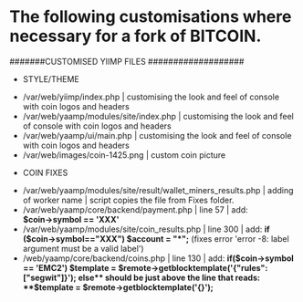 # The following customisations where necessary for a fork of BITCOIN.

#######CUSTOMISED YIIMP FILES ###################
* STYLE/THEME
- /var/web/yiimp/index.php | customising the look and feel of console with coin logos and headers
- /var/web/yaamp/modules/site/index.php | customising the look and feel of console with coin logos and headers
- /var/web/yaamp/ui/main.php | customising the look and feel of console with coin logos and headers
- /var/web/images/coin-1425.png | custom coin picture

* COIN FIXES
- /var/web/yaamp/modules/site/result/wallet_miners_results.php |  adding of worker name | script copies the file from Fixes folder.
- /var/web/yaamp/core/backend/payment.php | line 57 | add:  
**$coin->symbol == 'XXX'** 
- /var/web/yaamp/modules/site/coin_results.php | line 300 | add: 
**if ($coin->symbol=="XXX") $account = "*";** 
  (fixes error 'error -8: label argument must be a valid label') 
- /web/yaamp/core/backend/coins.php | line 130 | add: 
**if($coin->symbol == 'EMC2') 
            $template = $remote->getblocktemplate('{"rules":["segwit"]}'); 
            else** 
should be just above the line that reads: 
**$template = $remote->getblocktemplate('{}');** 


